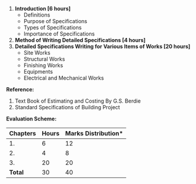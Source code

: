 1. **Introduction [6 hours]**
    * Definitions
    * Purpose of Specifications
    * Types of Specifications
    * Importance of Specifications
2. **Method of Writing Detailed Specifications [4 hours]**
3. **Detailed Specifications Writing for Various Items of Works [20 hours]**
    * Site Works
    * Structural Works
    * Finishing Works
    * Equipments
    * Electrical and Mechanical Works

**Reference:**

1. Text Book of Estimating and Costing By G.S. Berdie
2. Standard Specifications of Building Project

**Evaluation Scheme:**

| Chapters  | Hours | Marks Distribution* |
| --------- | ----- | ------------------- |
| 1.        | 6     | 12                  |
| 2.        | 4     | 8                   |
| 3.        | 20    | 20                  |
| **Total** | 30    | 40                  |




